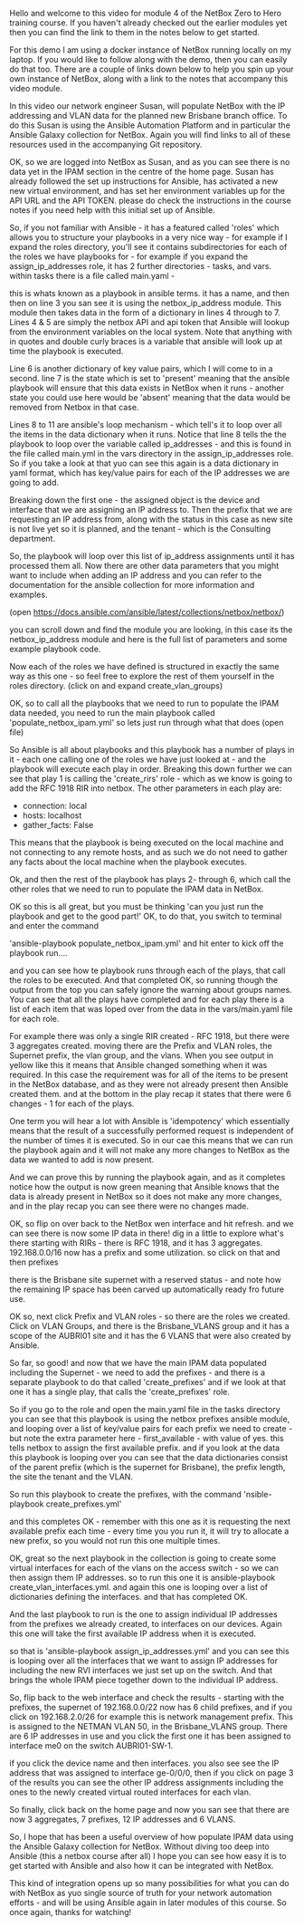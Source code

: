 Hello and welcome to this video for module 4 of the NetBox Zero to Hero training course. If you haven't already checked out the earlier modules yet then you can find the link to them in the notes below to get started. 

For this demo I am using a docker instance of NetBox running locally on my laptop. If you would like to follow along with the demo, then you can easily do that too. There are a couple of links down below to help you spin up your own instance of NetBox, along with a link to the notes that accompany this video module. 

In this video our network engineer Susan, will populate NetBox with the IP addressing and VLAN data for the planned new Brisbane branch office. To do this Susan is using the Ansible Automation Platform and in particular the Ansible Galaxy collection for NetBox. Again you will find links to all of these resources used in the accompanying Git repository. 

OK, so we are logged into NetBox as Susan, and as you can see there is no data yet in the IPAM section in the centre of the home page. Susan has already followed the set up instructions for Ansible, has activated a new new virtual environment, and has set her environment variables up for the API URL and the API TOKEN. please do check the instructions in the course notes if you need help with this initial set up of Ansible. 

So, if you not familiar with Ansible - it has a featured called 'roles' which allows you to structure your playbooks in a very nice way - for example if I expand the roles directory, you'll see it contains subdirectories for each of the roles we have playbooks for - for example if you expand the assign_ip_addresses role, it has 2 further directories - tasks, and vars. within tasks there is a file called main.yaml - 

this is whats known as a playbook in ansible terms. it has a name, and then then on line 3 you san see it is using the netbox_ip_address module. This module then takes data in the form of a dictionary in lines 4 through to 7. Lines 4 & 5 are simply the netbox API and api token that Ansible will lookup from the environment variables on the local system. Note that anything with in quotes and double curly braces is a variable that ansible will look up at time the playbook is executed. 

Line 6 is another dictionary of key value pairs, which I will come to in a second. line 7 is the state which is set to 'present' meaning that the ansible playbook will ensure that this data exists in NetBox when it runs - another state you could use here would be 'absent' meaning that the data would be removed from Netbox in that case. 

Lines 8 to 11 are ansible's loop mechanism - which tell's it to loop over all the items in the data dictionary when it runs. Notice that line 8 tells the the playbook to loop over the variable called ip_addresses - and this is found in the file called main.yml in the vars directory in the assign_ip_addresses role. So if you take a look at that yuo can see this again is a data dictionary in yaml format, which has key/value pairs for each of the IP addresses we are going to add. 

Breaking down the first one - the assigned object is the device and interface that we are assigning an IP address to. Then the prefix that we are requesting an IP address from, along with the status in this case as new site is not live yet so it is planned, and the tenant - which is the Consulting department.

So, the playbook will loop over this list of ip_address assignments until it has processed them all.  Now there are other data parameters that you might want to include when adding an IP address and you can refer to the documentation for the ansible collection for more information and examples. 

(open https://docs.ansible.com/ansible/latest/collections/netbox/netbox/) 

you can scroll down and find the module you are looking, in this case its the netbox_ip_address module and here is the full list of parameters and some example playbook code. 

Now each of the roles we have defined is structured in exactly the same way as this one - so feel free to explore the rest of them yourself in the roles directory. (click on and expand create_vlan_groups)

OK, so to call all the playbooks that we need to run to populate the IPAM data needed, you need to run the main playbook called 'populate_netbox_ipam.yml' so lets just run through what that does (open file)

So Ansible is all about playbooks and this playbook has a number of plays in it - each one calling one of the roles we have just looked at - and the playbook will execute each play in order.  Breaking this down further we can see that play 1 is calling the 'create_rirs' role - which as we know is going to add the RFC 1918 RIR into netbox. The other parameters in each play are: 

- connection: local 
- hosts: localhost
- gather_facts: False

This means that the playbook is being executed on the local machine and not connecting to any remote hosts, and as such we do not need to gather any facts about the local machine when the playbook executes. 

Ok, and then the rest of the playbook has plays 2- through 6, which call the other roles that we need to run to populate the IPAM data in NetBox. 

OK so this is all great, but you must be thinking 'can you just run the playbook and get to the good part!' OK, to do that, you switch to terminal and enter the command

'ansible-playbook populate_netbox_ipam.yml' and hit enter to kick off the playbook run....

and you can see how te playbook runs through each of the plays, that call the roles to be executed. And that completed OK, so running though the output from the top you can safely ignore the warning about groups names. You can see that all the plays have completed and for each play there is a list of each item that was loped over from the data in the vars/main.yaml file for each role. 

For example there was only a single RIR created - RFC 1918, but there were 3 aggregates created. moving there are the Prefix and VLAN roles, the Supernet prefix, the vlan group, and the vlans. When you see output in yellow like this it means that Ansible changed something when it was required. In this case the requirement was for all of the items to be present in the NetBox database, and as they were not already present then Ansible created them. and at the bottom in the play recap it states that there were 6 changes - 1 for each of the plays. 

One term you will hear a lot with Ansible is 'idempotency' which essentially means that the result of a successfully performed request is independent of the number of times it is executed. So in our cae this means that we can run the playbook again and it will not make any more changes to NetBox as the data we wanted to add is now present. 

And we can prove this by running the playbook again, and as it completes notice how the output is now green meaning that Ansible knows that the data is already present in NetBox so it does not make any more changes, and in the play recap you can see there were no changes made. 

OK, so flip on over back to the NetBox wen interface and hit refresh. and we can see there is now some IP data in there! dig in a little to explore what's there starting with RIRs - there is RFC 1918, and it has 3 aggregates. 192.168.0.0/16 now has a prefix and some utilization. so click on that and then prefixes

there is the Brisbane site supernet with a reserved status - and note how the remaining IP space has been carved up automatically ready fro future use. 

OK so, next click Prefix and VLAN roles - so there are the roles we created. Click on VLAN Groups, and there is the Brisbane_VLANS group and it has a scope of the AUBRI01 site and it has the 6 VLANS that were also created by Ansible. 

So far, so good! and now that we have the main IPAM data populated including the Supernet - we need to add the prefixes - and there is a separate playbook to do that called 'create_prefixes' and if we look at that one it has a single play, that calls the 'create_prefixes' role. 

So if you go to the role and open the main.yaml file in the tasks directory you can see that this playbook is using the netbox prefixes ansible module, and looping over a list of key/value pairs for each prefix we need to create  - but note the extra parameter here - first_available - with  value of yes. this tells netbox to assign the first available prefix. and if you look at the data this playbook is looping over you can see that the data dictionaries consist of the parent prefix (which is the supernet for Brisbane), the prefix length, the site the tenant and the VLAN. 

So run this playbook to create the prefixes, with the command 'nsible-playbook create_prefixes.yml'

and this completes OK - remember with this one as it is requesting the next available prefix each time - every time you you run it, it will try to allocate a new prefix, so you would not run this one multiple times. 

OK, great so the next playbook in the collection is going to create some virtual interfaces for each of the vlans on the access switch - so we can then assign them IP addresses.  so to run this one it is ansible-playbook create_vlan_interfaces.yml. and again this one is looping over a list of dictionaries defining the interfaces. and that has completed OK. 

And the last playbook to run is the one to assign individual IP addresses from the prefixes we already created, to interfaces on our devices. Again this one will take the first available IP address when it is executed.

so that is 'ansible-playbook assign_ip_addresses.yml' and you can see this is looping over all the interfaces that we want to assign IP addresses for including the new RVI interfaces we just set up on the switch. And that brings the whole IPAM piece together down to the individual IP address. 

So, flip back to the web interface and check the results - starting with the prefixes, the supernet of 192.168.0.0/22 now has 6 child prefixes, and if you click on 192.168.2.0/26 for example this is network management prefix. This is assigned to the NETMAN VLAN 50, in the Brisbane_VLANS group. There are 6 IP addresses in use and you click the first one it has been assigned to interface me0 on the switch AUBRI01-SW-1.

if you click the device name and then interfaces. you also see see the IP address that was assigned to interface ge-0/0/0, then if you click on page 3 of the results you can see the other IP address assignments including the ones to the newly created virtual routed interfaces for each vlan. 

So finally, click back on the home page and now you san see that there are now 3 aggregates, 7 prefixes, 12 IP addresses and 6 VLANS. 

So, I hope that has been a useful overview of how populate IPAM data using the Ansible Galaxy collection for NetBox. Without diving too deep into Ansible (this a netbox course after all) I hope you can see how easy it is to get started with Ansible and also how it can be integrated with NetBox. 

This kind of integration opens up so many possibilities for what you can do with NetBox as yuo single source of truth for your network automation efforts - and will be using Ansible again in later modules of this course. So once again, thanks for watching!